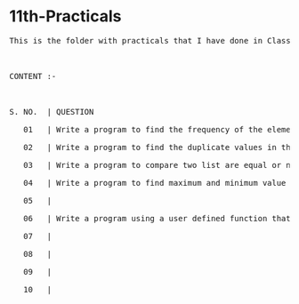 # 11th-Practicals
<pre>This is the folder with practicals that I have done in Class 11.
<br/><br/>
CONTENT :-
<br/><br/>
S. NO.  | QUESTION <br/>
   01   | Write a program to find the frequency of the element of the list.<br/>
   02   | Write a program to find the duplicate values in the list.<br/>
   03   | Write a program to compare two list are equal or not.<br/>
   04   | Write a program to find maximum and minimum value from a number list.<br/>
   05   | <br/>
   06   | Write a program using a user defined function that displays sum of first n natural numbers, where n is passed as an argument.<br/>
   07   |<br/>
   08   |<br/>
   09   |<br/>
   10   |<br/>
<pre/>
